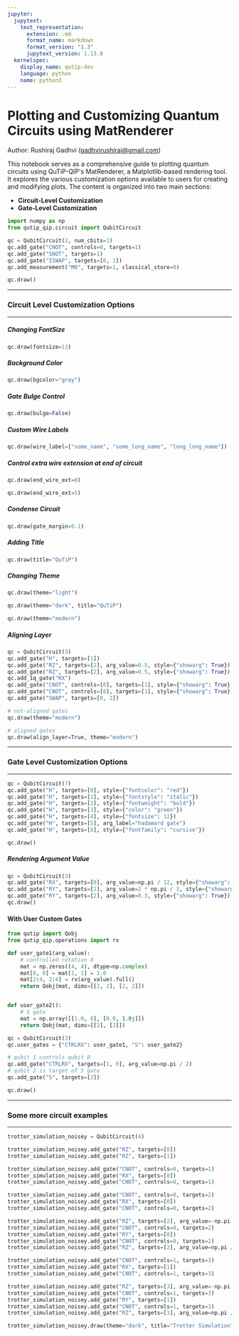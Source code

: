 ```yaml
---
jupyter:
  jupytext:
    text_representation:
      extension: .md
      format_name: markdown
      format_version: "1.3"
      jupytext_version: 1.13.8
  kernelspec:
    display_name: qutip-dev
    language: python
    name: python3
---
```


# Plotting and Customizing Quantum Circuits using MatRenderer

Author: Rushiraj Gadhvi (gadhvirushiraj@gmail.com)

This notebook serves as a comprehensive guide to plotting quantum circuits using QuTiP-QIP's MatRenderer, a Matplotlib-based rendering tool. It explores the various customization options available to users for creating and modifying plots. The content is organized into two main sections:

- **Circuit-Level Customization**
- **Gate-Level Customization**

```python
import numpy as np
from qutip_qip.circuit import QubitCircuit
```

```python
qc = QubitCircuit(2, num_cbits=1)
qc.add_gate("CNOT", controls=0, targets=1)
qc.add_gate("SNOT", targets=1)
qc.add_gate("ISWAP", targets=[0, 1])
qc.add_measurement("M0", targets=1, classical_store=0)
```

```python
qc.draw()
```

---

### Circuit Level Customization Options

---

##### Changing FontSize

```python
qc.draw(fontsize=13)
```

##### Background Color

```python
qc.draw(bgcolor="gray")
```

##### Gate Bulge Control

```python
qc.draw(bulge=False)
```

##### Custom Wire Labels

```python
qc.draw(wire_label=["some_name", "some_long_name", "long_long_name"])
```

##### Control extra wire extension at end of circuit

```python
qc.draw(end_wire_ext=0)
```

```python
qc.draw(end_wire_ext=5)
```

##### Condense Circuit

```python
qc.draw(gate_margin=0.1)
```

##### Adding Title

```python
qc.draw(title="QuTiP")
```

##### Changing Theme

```python
qc.draw(theme="light")
```

```python
qc.draw(theme="dark", title="QuTiP")
```

```python
qc.draw(theme="modern")
```

##### Aligning Layer

```python
qc = QubitCircuit(3)
qc.add_gate("H", targets=[1])
qc.add_gate("RZ", targets=[2], arg_value=0.5, style={"showarg": True})
qc.add_gate("RZ", targets=[2], arg_value=0.5, style={"showarg": True})
qc.add_1q_gate("RX")
qc.add_gate("CNOT", controls=[0], targets=[1], style={"showarg": True})
qc.add_gate("CNOT", controls=[0], targets=[1], style={"showarg": True})
qc.add_gate("SWAP", targets=[0, 2])
```

```python
# not-aligned gates
qc.draw(theme="modern")
```

```python
# aligned gates
qc.draw(align_layer=True, theme="modern")
```

---

### Gate Level Customization Options

---

```python
qc = QubitCircuit(7)
qc.add_gate("H", targets=[0], style={"fontcolor": "red"})
qc.add_gate("H", targets=[1], style={"fontstyle": "italic"})
qc.add_gate("H", targets=[2], style={"fontweight": "bold"})
qc.add_gate("H", targets=[3], style={"color": "green"})
qc.add_gate("H", targets=[4], style={"fontsize": 12})
qc.add_gate("H", targets=[5], arg_label="hadamard gate")
qc.add_gate("H", targets=[6], style={"fontfamily": "cursive"})
```

```python
qc.draw()
```

##### Rendering Argument Value

```python
qc = QubitCircuit(3)
qc.add_gate("RX", targets=[0], arg_value=np.pi / 12, style={"showarg": True})
qc.add_gate("RY", targets=[1], arg_value=2 * np.pi / 3, style={"showarg": True})
qc.add_gate("RY", targets=[2], arg_value=0.3, style={"showarg": True})
qc.draw()
```

#### With User Custom Gates

```python
from qutip import Qobj
from qutip_qip.operations import rx
```

```python
def user_gate1(arg_value):
    # controlled rotation X
    mat = np.zeros((4, 4), dtype=np.complex)
    mat[0, 0] = mat[1, 1] = 1.0
    mat[2:4, 2:4] = rx(arg_value).full()
    return Qobj(mat, dims=[[2, 2], [2, 2]])


def user_gate2():
    # S gate
    mat = np.array([[1.0, 0], [0.0, 1.0j]])
    return Qobj(mat, dims=[[2], [2]])
```

```python
qc = QubitCircuit(3)
qc.user_gates = {"CTRLRX": user_gate1, "S": user_gate2}

# qubit 1 controls qubit 0
qc.add_gate("CTRLRX", targets=[1, 0], arg_value=np.pi / 2)
# qubit 2 is target of S gate
qc.add_gate("S", targets=[2])
```

```python
qc.draw()
```

---

### Some more circuit examples

---

```python
trotter_simulation_noisey = QubitCircuit(4)

trotter_simulation_noisey.add_gate("RZ", targets=[0])
trotter_simulation_noisey.add_gate("RZ", targets=[1])

trotter_simulation_noisey.add_gate("CNOT", controls=0, targets=1)
trotter_simulation_noisey.add_gate("RX", targets=[0])
trotter_simulation_noisey.add_gate("CNOT", controls=0, targets=1)

trotter_simulation_noisey.add_gate("CNOT", controls=0, targets=2)
trotter_simulation_noisey.add_gate("RX", targets=[0])
trotter_simulation_noisey.add_gate("CNOT", controls=0, targets=2)

trotter_simulation_noisey.add_gate("RZ", targets=[2], arg_value=-np.pi / 2)
trotter_simulation_noisey.add_gate("CNOT", controls=0, targets=2)
trotter_simulation_noisey.add_gate("RY", targets=[0])
trotter_simulation_noisey.add_gate("CNOT", controls=0, targets=2)
trotter_simulation_noisey.add_gate("RZ", targets=[2], arg_value=np.pi / 2)

trotter_simulation_noisey.add_gate("CNOT", controls=1, targets=3)
trotter_simulation_noisey.add_gate("RX", targets=[1])
trotter_simulation_noisey.add_gate("CNOT", controls=1, targets=3)

trotter_simulation_noisey.add_gate("RZ", targets=[3], arg_value=-np.pi / 2)
trotter_simulation_noisey.add_gate("CNOT", controls=1, targets=3)
trotter_simulation_noisey.add_gate("RY", targets=[1])
trotter_simulation_noisey.add_gate("CNOT", controls=1, targets=3)
trotter_simulation_noisey.add_gate("RZ", targets=[3], arg_value=np.pi / 2)

trotter_simulation_noisey.draw(theme="dark", title="Trotter Simulation")
```

